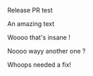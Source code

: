 Release PR test

An amazing text

Woooo that's insane !

Noooo wayy another one ?

Whoops needed a fix!

